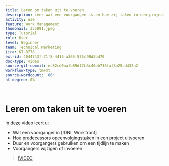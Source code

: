 ```yaml
---
title: Leren om taken uit te voeren
description: Leer wat een voorganger is en hoe zij taken in een project opeenvolgen. Leer vervolgens de tijdsduur en voorgangers te gebruiken om een tijdlijn te maken.
activity: use
feature: Work Management
thumbnail: 335091.jpeg
type: Tutorial
role: User
level: Beginner
team: Technical Marketing
jira: KT-8778
exl-id: 4044743f-71f8-4416-a365-575d90d5bd70
doc-type: video
source-git-commit: ec82cd0aafb89df7b3c46eb716faf3a25cd438a2
workflow-type: tm+mt
source-wordcount: '66'
ht-degree: 0%

---
```


# Leren om taken uit te voeren

In deze video leert u:

* Wat een voorganger in [!DNL  Workfront]
* Hoe predecessors opeenvolgingstaken in een project uitvoeren
* Duur en voorgangers gebruiken om een tijdlijn te maken
* Voorgangers wijzigen of invoeren

>[!VIDEO](https://video.tv.adobe.com/v/335091/?quality=12&learn=on)

<!---
Learn more urls
There's a lot more you can learn about predecessors, such as dependency type and lag. [!DNL Workfront] recommends getting the basics down first, then pulling those other features into your project planning. If you're curious, here are some articles about additional functionality.
Overview of task predecessors
Create predecessor relationships by chaining tasks
Creating a predecessor relationship on the task list
Overview of lag types
Overview of task dependency types
--->
